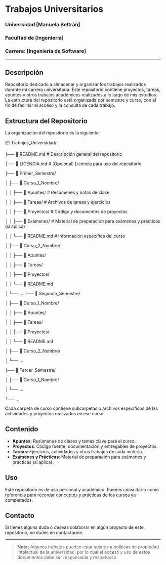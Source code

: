# Trabajos Universitarios

### Universidad [Manuela Beltrán]
### Facultad de [Ingenieria]
### Carrera: [Ingenieria de Software]

---


## Descripción 

Repositorio dedicado a almacenar y organizar los trabajos realizados durante mi carrera universitaria.
Este repositorio contiene proyectos, tareas, apuntes y otros trabajos académicos realizados a lo largo de mis estudios. 
La estructura del repositorio está organizada por semestre y curso, con el fin de facilitar el acceso y la consulta de cada trabajo.

## Estructura del Repositorio

La organización del repositorio es la siguiente:

📦 Trabajos_Universidad/

├── 📜 README.md                 # Descripción general del repositorio

├── 📜 LICENCIA.md               # (Opcional) Licencia para uso del repositorio

├── 📂 Primer_Semestre/

│   ├── 📂 Curso_1_Nombre/

│   │   ├── 📂 Apuntes/          # Resúmenes y notas de clase

│   │   ├── 📂 Tareas/           # Archivos de tareas y ejercicios

│   │   ├── 📂 Proyectos/        # Código y documentos de proyectos

│   │   ├── 📂 Exámenes/         # Material de preparación para exámenes y prácticas (si aplica)

│   │   └── 📜 README.md         # Información específica del curso

│   ├── 📂 Curso_2_Nombre/

│   │   ├── 📂 Apuntes/

│   │   ├── 📂 Tareas/

│   │   ├── 📂 Proyectos/

│   │   └── 📜 README.md

│   └── ...
├── 📂 Segundo_Semestre/

│   ├── 📂 Curso_1_Nombre/

│   │   ├── 📂 Apuntes/

│   │   ├── 📂 Tareas/

│   │   ├── 📂 Proyectos/

│   │   └── 📜 README.md

│   ├── 📂 Curso_2_Nombre/

│   └── ...

├── 📂 Tercer_Semestre/

│   ├── 📂 Curso_1_Nombre/

│   └── ...

└── ...


Cada carpeta de curso contiene subcarpetas o archivos específicos de las actividades y proyectos realizados en ese curso. 

## Contenido

- **Apuntes**: Resúmenes de clases y temas clave para el curso.
- **Proyectos**: Código fuente, documentación y entregables de proyectos.
- **Tareas**: Ejercicios, actividades y otros trabajos de cada materia.
- **Exámenes y Prácticas**: Material de preparación para exámenes y prácticas (si aplica).

## Uso

Este repositorio es de uso personal y académico. Puedes consultarlo como referencia para recordar conceptos y prácticas de los cursos ya completados.

## Contacto

Si tienes alguna duda o deseas colaborar en algún proyecto de este repositorio, no dudes en contactarme.

---

> **Nota:** Algunos trabajos pueden estar sujetos a políticas de propiedad intelectual de la universidad, por lo cual el acceso y uso de estos documentos debe ser responsable y respetuoso.

